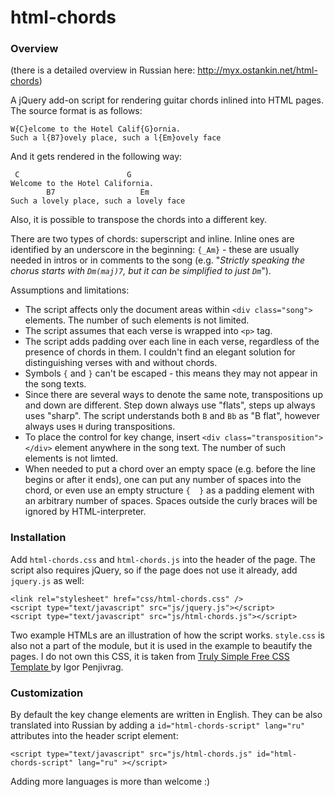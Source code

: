 # html-chords

### Overview

(there is a detailed overview in Russian here: http://myx.ostankin.net/html-chords)

A jQuery add-on script for rendering guitar chords inlined into HTML pages. The source format is as follows:

```
W{C}elcome to the Hotel Calif{G}ornia.
Such a l{B7}ovely place, such a l{Em}ovely face
```

And it gets rendered in the following way:

```
 C                        G
Welcome to the Hotel California.
        B7                   Em
Such a lovely place, such a lovely face
```

Also, it is possible to transpose the chords into a different key.

There are two types of chords: superscript and inline. Inline ones are identified
by an underscore in the beginning: `{_Am}` - these are usually needed in intros or
in comments to the song (e.g. "_Strictly speaking the chorus starts with `Dm(maj)7`,
but it can be simplified to just `Dm`_").

Assumptions and limitations:
* The script affects only the document areas within `<div class="song">` elements. The number of such elements is not limited.
* The script assumes that each verse is wrapped into `<p>` tag.
* The script adds padding over each line in each verse, regardless of the presence of chords in them. I couldn't find an elegant solution for distinguishing verses with and without chords.
* Symbols `{` and `}` can't be escaped - this means they may not appear in the song texts.
* Since there are several ways to denote the same note, transpositions up and down are different. Step down always use "flats", steps up always uses "sharp". The script understands both `B` and `Bb` as "B flat", however always uses `H` during transpositions.
* To place the control for key change, insert `<div class="transposition"></div>` element anywhere in the song text. The number of such elements is not limted.
* When needed to put a chord over an empty space (e.g. before the line begins or after it ends), one can put any number of spaces into the chord, or even use an empty structure `{  }` as a padding element with an arbitrary number of spaces. Spaces outside the curly braces will be ignored by HTML-interpreter.

### Installation

Add `html-chords.css` and `html-chords.js` into the header of the page.
The script also requires jQuery, so if the page does not use it already,
add `jquery.js` as well:

```
<link rel="stylesheet" href="css/html-chords.css" />
<script type="text/javascript" src="js/jquery.js"></script>
<script type="text/javascript" src="js/html-chords.js"></script>
```

Two example HTMLs are an illustration of how the script works. `style.css` is also not a part of the module, but it is used in the example to beautify the pages. I do not own this CSS, it is taken from [Truly Simple Free CSS Template ](http://www.free-css.com/free-css-templates/page41/truly-simple) by Igor Penjivrag.

### Customization

By default the key change elements are written in English.
They can be also translated into Russian by adding a `id="html-chords-script" lang="ru"` attributes into the header script element:

```
<script type="text/javascript" src="js/html-chords.js" id="html-chords-script" lang="ru" ></script>
```

Adding more languages is more than welcome :)
